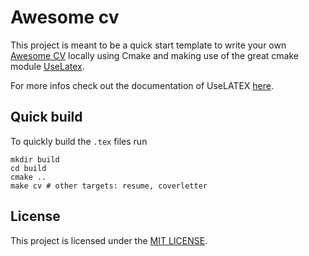 # Awesome cv

This project is meant to be a quick start template to write your own [Awesome CV](https://github.com/posquit0/Awesome-CV)
locally using Cmake and making use of the great cmake module [UseLatex](https://gitlab.kitware.com/kmorel/UseLATEX).

For more infos check out the documentation of UseLATEX [here](https://gitlab.kitware.com/kmorel/UseLATEX/).

## Quick build

To quickly build the `.tex` files run 
```shell
mkdir build
cd build
cmake ..
make cv # other targets: resume, coverletter
```

## License

This project is licensed under the [MIT LICENSE](LICENSE).